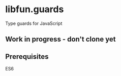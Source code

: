# libfun.guards
Type guards for JavaScript

## Work in progress - don't clone yet

## Prerequisites
ES6
